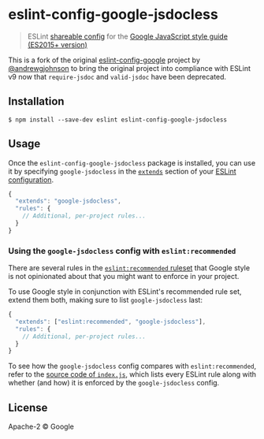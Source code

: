 # eslint-config-google-jsdocless

> ESLint [shareable config](http://eslint.org/docs/developer-guide/shareable-configs.html) for the [Google JavaScript style guide (ES2015+ version)](https://google.github.io/styleguide/jsguide.html)

This is a fork of the original [eslint-config-google](https://github.com/google/eslint-config-google) project by [@andrewgjohnson](https://github.com/andrewgjohnson) to bring the original project into compliance with ESLint v9 now that `require-jsdoc` and `valid-jsdoc` have been deprecated.


## Installation

```
$ npm install --save-dev eslint eslint-config-google-jsdocless
```


## Usage

Once the `eslint-config-google-jsdocless` package is installed, you can use it by specifying `google-jsdocless` in the [`extends`](http://eslint.org/docs/user-guide/configuring#extending-configuration-files) section of your [ESLint configuration](http://eslint.org/docs/user-guide/configuring).

```js
{
  "extends": "google-jsdocless",
  "rules": {
    // Additional, per-project rules...
  }
}
```

### Using the `google-jsdocless` config with `eslint:recommended`

There are several rules in the [`eslint:recommended` ruleset](http://eslint.org/docs/rules/) that Google style is not opinionated about that you might want to enforce in your project.

To use Google style in conjunction with ESLint's recommended rule set, extend them both, making sure to list `google-jsdocless` last:

```js
{
  "extends": ["eslint:recommended", "google-jsdocless"],
  "rules": {
    // Additional, per-project rules...
  }
}
```

To see how the `google-jsdocless` config compares with `eslint:recommended`, refer to the [source code of `index.js`](https://github.com/google/eslint-config-google-jsdocless/blob/master/index.js), which lists every ESLint rule along with whether (and how) it is enforced by the `google-jsdocless` config.


## License

Apache-2 © Google
